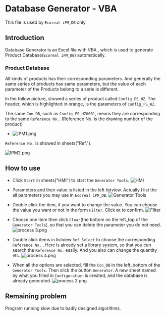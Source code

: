 # Database Generator - VBA
This file is used by `Ecoreal iPM_DB` only.
## Introduction
Database Generator is an Excel file with VBA , which is used to generate Product Database(`Ecoreal iPM_DB`) automatically.

### Product Database

All kinds of products has their corresponding parameters.
And generally the same series of products has same parameters, but the value of each parameter of the Products belong to a serie is different.  

In the follow picture, showed a series of product called `Config_FS_HZ`.
The header, which is highlighted in orange, is the parameters of `Config_FS_HZ`.

The same `Con_DB`, such as `Config_FS_HZ0001`, means they are corresponding to the same `Reference No.`. (Reference No. is the drawing number of the product) 
*  ![IPM1.png](http://upload-images.jianshu.io/upload_images/9445448-b38079f5a7660f72.png?imageMogr2/auto-orient/strip%7CimageView2/2/w/1240)

`Reference No.` is showed in sheets("Ref.").

![IPM2.png](http://upload-images.jianshu.io/upload_images/9445448-abb33ab11dec4ace.png?imageMogr2/auto-orient/strip%7CimageView2/2/w/1240)

## How to use

*  Click `Start` in sheets("HMI")  to start the `Generator Tools`.
![HMI](https://raw.githubusercontent.com/YingjieMA/image/master/VBA/Database%20Generator/HMI.jpg)


* Parameters and their value is listed in the left listview. Actually I list the all parameters you may use in `Ecoreal iPM_DB`.
![Generator Tools](https://raw.githubusercontent.com/YingjieMA/image/master/VBA/Database%20Generator/Generator%20Tools.jpg)

*  Double click the item, if you want to change the value. You can choose the value you want or not in the form `Filter`. Click `OK` to confirm.
![Filter](http://upload-images.jianshu.io/upload_images/9445448-e62a661b1b2f2315.jpg?imageMogr2/auto-orient/strip%7CimageView2/2/w/1240)


*  Choose one item then click `Clear`(the bottom on the left_top of the  `Generator Tools`), so that you can delete the parameter you do not need.
![process 3.png](http://upload-images.jianshu.io/upload_images/9445448-e554b4ab093ac582.png?imageMogr2/auto-orient/strip%7CimageView2/2/w/1240)


* Double click items in listview `Ref Select` to choose the corresponding `Reference No.` . Here is already set a library system, so that you can search the  `Reference No.` easily. And you also can change the quantity etc.
![process 4.png](http://upload-images.jianshu.io/upload_images/9445448-f68214f71f8359fd.png?imageMogr2/auto-orient/strip%7CimageView2/2/w/1240)



*  When all the options are selected, fill the `Con_DB` in the left_bottom of the `Generator Tools`. Then click the button `Generator`. A new sheet named by what you filled in `Configuration` is created, and the database is already generated.
![process 2.png](http://upload-images.jianshu.io/upload_images/9445448-bc5bbbcb796642a0.png?imageMogr2/auto-orient/strip%7CimageView2/2/w/1240)

##  Remaining problem
Program running slow due to badly designed algorithms.
